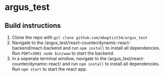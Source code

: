 # argus_test

## Build instructions
1. Clone the repo with `git clone github.com/mbaptist34/argus_test`
2. Navigate to the /argus_test/react-counter/dynamic-react-backend/react-backend and run `npm install` to install all dependencies. Run `PORT=3001 node bin/www` to start the backend.
3. In a seperate terminal window, navigate to the /argus_test/react-counter/dynamic-react/ and run `npm install` to install all dependencies. Run `npm start` to start the react app.
